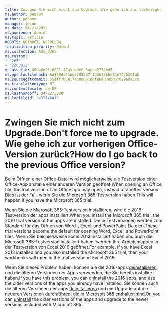 ```yaml
---
title: Zwingen Sie mich nicht zum Upgrade. Wie gehe ich zur vorherigen Office-Version zurück?
ms.author: pebaum
author: pebaum
manager: jecon
ms.date: 04/21/2020
ms.audience: Admin
ms.topic: article
ROBOTS: NOINDEX, NOFOLLOW
localization_priority: Normal
ms.collection: Adm_O365
ms.custom:
- "265"
- "2200012"
ms.assetid: 49da6d22-6821-42a3-ade8-8acbb27260d5
ms.openlocfilehash: 6d8f0dc4abe2782567f1d36455be2ce747b20fab
ms.sourcegitcommit: 55eff703a17e500681d8fa6a87eb067019ade3cc
ms.translationtype: MT
ms.contentlocale: de-DE
ms.lasthandoff: 04/22/2020
ms.locfileid: "43714841"
---
```

# <a name="dont-force-me-to-upgrade-how-do-i-go-back-to-the-previous-office-version"></a><span data-ttu-id="7f9fd-103">Zwingen Sie mich nicht zum Upgrade.</span><span class="sxs-lookup"><span data-stu-id="7f9fd-103">Don't force me to upgrade.</span></span> <span data-ttu-id="7f9fd-104">Wie gehe ich zur vorherigen Office-Version zurück?</span><span class="sxs-lookup"><span data-stu-id="7f9fd-104">How do I go back to the previous Office version?</span></span>

<span data-ttu-id="7f9fd-105">Beim Öffnen einer Office-Datei wird möglicherweise die Testversion einer Office-App anstelle einer anderen Version geöffnet.</span><span class="sxs-lookup"><span data-stu-id="7f9fd-105">When opening an Office file, the trial version of an Office app may open, instead of another version.</span></span> <span data-ttu-id="7f9fd-106">Dies ist der Fall, wenn Sie die Microsoft 365-Testversion haben.</span><span class="sxs-lookup"><span data-stu-id="7f9fd-106">This will happen if you have the Microsoft 365 trial.</span></span>
  
<span data-ttu-id="7f9fd-107">Wenn Sie die Microsoft 365-Testversion installieren, wird die 2016-Testversion der apps installiert.</span><span class="sxs-lookup"><span data-stu-id="7f9fd-107">When you install the Microsoft 365 trial, the 2016 trial version of the apps are installed.</span></span> <span data-ttu-id="7f9fd-108">Diese Testversionen werden zum Standard für das Öffnen von Word-, Excel-und PowerPoint-Dateien.</span><span class="sxs-lookup"><span data-stu-id="7f9fd-108">These trial versions become the default for opening Word, Excel, and PowerPoint files.</span></span> <span data-ttu-id="7f9fd-109">Wenn Sie beispielsweise Excel 2013 installiert haben und auch die Microsoft 365-Testversion installiert haben, werden Ihre Arbeitsmappen in der Testversion von Excel 2016 geöffnet.</span><span class="sxs-lookup"><span data-stu-id="7f9fd-109">For example, if you have Excel 2013 installed and you also installed the Microsoft 365 trial, then your workbooks will open in the trial version of Excel 2016.</span></span>
  
<span data-ttu-id="7f9fd-110">Wenn Sie dieses Problem haben, können Sie die 2016-apps [deinstallieren](https://support.office.com/article/9dd49b83-264a-477a-8fcc-2fdf5dbf61d8.aspx) und die älteren Versionen der Apps verwenden, die Sie bereits installiert haben.</span><span class="sxs-lookup"><span data-stu-id="7f9fd-110">If you have this problem, you can [uninstall](https://support.office.com/article/9dd49b83-264a-477a-8fcc-2fdf5dbf61d8.aspx) the 2016 apps, and use the older versions of the apps you already have installed.</span></span> <span data-ttu-id="7f9fd-111">Sie können auch die älteren Versionen der apps [deinstallieren](https://support.office.com/article/9dd49b83-264a-477a-8fcc-2fdf5dbf61d8.aspx) und ein Upgrade auf die neueren Versionen durchführen, die in Microsoft 365 enthalten sind.</span><span class="sxs-lookup"><span data-stu-id="7f9fd-111">Or, you can [uninstall](https://support.office.com/article/9dd49b83-264a-477a-8fcc-2fdf5dbf61d8.aspx) the older versions of the apps and upgrade to the newer versions included with Microsoft 365.</span></span>
